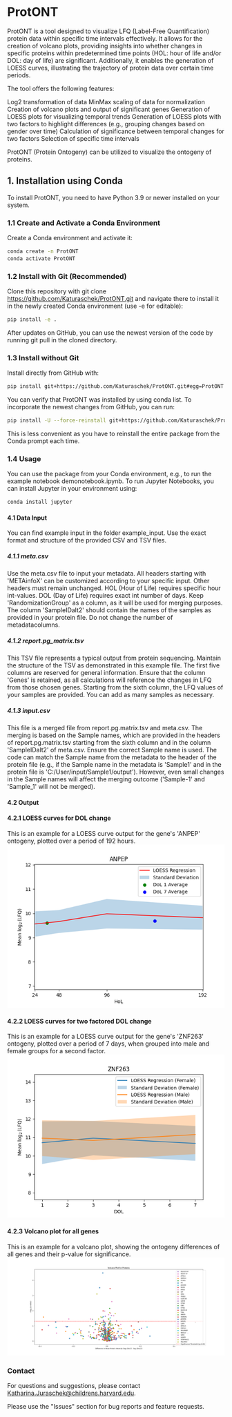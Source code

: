 # ProtONT 
ProtONT is a tool designed to visualize LFQ (Label-Free Quantification) protein data within specific time intervals effectively. It allows for the creation of volcano plots, providing insights into whether changes in specific proteins within predetermined time points (HOL: hour of life and/or DOL: day of life) are significant. Additionally, it enables the generation of LOESS curves, illustrating the trajectory of protein data over certain time periods.

The tool offers the following features:

Log2 transformation of data
MinMax scaling of data for normalization
Creation of volcano plots and output of significant genes
Generation of LOESS plots for visualizing temporal trends
Generation of LOESS plots with two factors to highlight differences (e.g., grouping changes based on gender over time)
Calculation of significance between temporal changes for two factors
Selection of specific time intervals

ProtONT (Protein Ontogeny) can be utilized to visualize the ontogeny of proteins.

## 1. Installation using Conda

To install ProtONT, you need to have Python 3.9 or newer installed on your system.

### 1.1 Create and Activate a Conda Environment

Create a Conda environment and activate it:

```bash
conda create -n ProtONT
conda activate ProtONT
```

### 1.2 Install with Git (Recommended)

Clone this repository with git clone https://github.com/Katuraschek/ProtONT.git and navigate there to install it in the newly created Conda environment (use -e for editable):

```bash
pip install -e .
```

After updates on GitHub, you can use the newest version of the code by running git pull in the cloned directory.

### 1.3 Install without Git

Install directly from GitHub with:

```bash
pip install git+https://github.com/Katuraschek/ProtONT.git#egg=ProtONT
```

You can verify that ProtONT was installed by using conda list. To incorporate the newest changes from GitHub, you can run:

```bash
pip install -U --force-reinstall git+https://github.com/Katuraschek/ProtONT.git#egg=ProtONT
```

This is less convenient as you have to reinstall the entire package from the Conda prompt each time.

### 1.4 Usage

You can use the package from your Conda environment, e.g., to run the example notebook demonotebook.ipynb. To run Jupyter Notebooks, you can install Jupyter in your environment using:

```bash
conda install jupyter
```

#### 4.1 Data Input
You can find example input in the folder example_input. Use the exact format and structure of the provided CSV and TSV files. 

##### 4.1.1 meta.csv
Use the meta.csv file to input your metadata. All headers starting with 'METAinfoX' can be customized according to your specific input. Other headers must remain unchanged. HOL (Hour of Life) requires specific hour int-values. DOL (Day of Life) requires exact int number of days. Keep 'RandomizationGroup' as a column, as it will be used for merging purposes. The column 'SampleIDalt2' should contain the names of the samples as provided in your protein file. Do not change the number of metadatacolumns.

##### 4.1.2 report.pg_matrix.tsv
This TSV file represents a typical output from protein sequencing. Maintain the structure of the TSV as demonstrated in this example file. The first five columns are reserved for general information. Ensure that the column 'Genes' is retained, as all calculations will reference the changes in LFQ from those chosen genes. Starting from the sixth column, the LFQ values of your samples are provided. You can add as many samples as necessary.

##### 4.1.3 input.csv
This file is a merged file from report.pg.matrix.tsv and meta.csv. The merging is based on the Sample names, which are provided in the headers of report.pg.matrix.tsv starting from the sixth column and in the column 'SampleIDalt2' of meta.csv. Ensure the correct Sample name is used. The code can match the Sample name from the metadata to the header of the protein file (e.g., if the Sample name in the metadata is 'Sample1' and in the protein file is 'C:/User/input/Sample1/output'). However, even small changes in the Sample names will affect the merging outcome ('Sample-1' and 'Sample_1' will not be merged). 

#### 4.2 Output

#### 4.2.1 LOESS curves for DOL change
This is an example for a LOESS curve output for the gene's 'ANPEP' ontogeny, plotted over a period of 192 hours.
![Alternativer Text](ANPEP_LOESS-plot_example1.png)

#### 4.2.2 LOESS curves for two factored DOL change
This is an example for a LOESS curve output for the gene's 'ZNF263' ontogeny, plotted over a period of 7 days, when grouped into male and female groups for a second factor.
![Alternativer Text](ZNF263_LOESS-2ndfactor-plot_example2.png)

#### 4.2.3 Volcano plot for all genes
This is an example for a volcano plot, showing the ontogeny differences of all genes and their p-value for significance. 
![Alternativer Text](_proteins_volcano_plot_example3.png)

### Contact

For questions and suggestions, please contact Katharina.Juraschek@childrens.harvard.edu.

Please use the "Issues" section for bug reports and feature requests.

